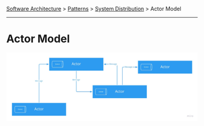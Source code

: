 [Software Architecture](../../..) > [Patterns](../..) > [System Distribution](..) > Actor Model

---

# Actor Model

![Actor model for concurrency](actor-model.jpg)
